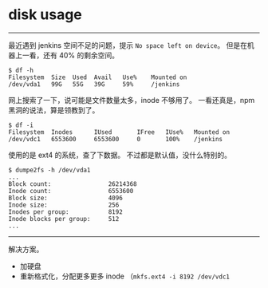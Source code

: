 # disk usage

---

最近遇到 jenkins 空间不足的问题，提示 `No space left on device`。
但是在机器上一看，还有 40% 的剩余空间。

```
$ df -h
Filesystem  Size  Used  Avail   Use%    Mounted on
/dev/vda1   99G   55G   39G     59%     /jenkins
```

网上搜索了一下，说可能是文件数量太多，inode 不够用了。
一看还真是，npm 黑洞的说法，算是领教到了。

```
$ df -i
Filesystem  Inodes      IUsed       IFree   IUse%   Mounted on
/dev/vdc1   6553600     6553600     0       100%    /jenkins
```

使用的是 ext4 的系统，查了下数据。
不过都是默认值，没什么特别的。

```
$ dumpe2fs -h /dev/vda1
...
Block count:                26214368
Inode count:                6553600
Block size:                 4096
Inode size:                 256
Inodes per group:           8192
Inode blocks per group:     512
...
```

---

解决方案。
- 加硬盘
- 重新格式化，分配更多更多 inode （`mkfs.ext4 -i 8192 /dev/vdc1`
